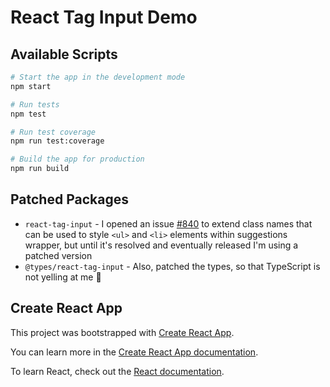 # React Tag Input Demo

## Available Scripts

```bash
# Start the app in the development mode
npm start

# Run tests
npm test

# Run test coverage
npm run test:coverage

# Build the app for production
npm run build
```

## Patched Packages

- `react-tag-input` - I opened an issue [#840](https://github.com/react-tags/react-tags/issues/840) to extend
  class names that can be used to style `<ul>` and `<li>` elements within suggestions wrapper, 
  but until it's resolved and eventually released I'm using a patched version
- `@types/react-tag-input` - Also, patched the types, so that TypeScript is not yelling at me 🙊


## Create React App

This project was bootstrapped with [Create React App](https://github.com/facebook/create-react-app).

You can learn more in the [Create React App documentation](https://facebook.github.io/create-react-app/docs/getting-started).

To learn React, check out the [React documentation](https://reactjs.org/).
